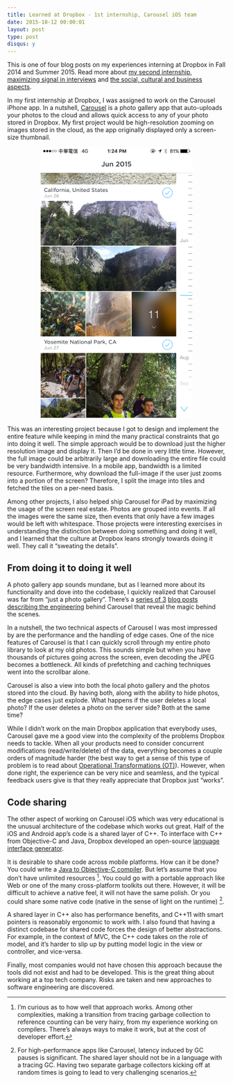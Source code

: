 ```yaml
---
title: Learned at Dropbox - 1st internship, Carousel iOS team
date: 2015-10-12 00:00:01
layout: post
type: post
disqus: y
---
```


This is one of four blog posts on my experiences interning at Dropbox in Fall 2014 and Summer 2015. Read more about [my second internship](/2015/10/12/dropbox-second-internship.html), [maximizing signal in interviews](/2015/10/12/dropbox-interviews.html) and [the social, cultural and business aspects](/2015/10/12/dropbox-misc.html).

In my first internship at Dropbox, I was assigned to work on the Carousel iPhone app. In a nutshell, [Carousel](https://carousel.dropbox.com/) is a photo gallery app that auto-uploads your photos to the cloud and allows quick access to any of your photo stored in Dropbox. My first project would be high-resolution zooming on images stored in the cloud, as the app originally displayed only a screen-size thumbnail.

<center><img src="/images/2015/10/carousel_ios.png" width="350"/></center>

This was an interesting project because I got to design and implement the entire feature while keeping in mind the many practical constraints that go into doing it well. The simple approach would be to download just the higher resolution image and display it. Then I’d be done in very little time. However, the full image could be arbitrarily large and downloading the entire file could be very bandwidth intensive. In a mobile app, bandwidth is a limited resource. Furthermore, why download the full-image if the user just zooms into a portion of the screen? Therefore, I split the image into tiles and fetched the tiles on a per-need basis.

Among other projects, I also helped ship Carousel for iPad by maximizing the usage of the screen real estate. Photos are grouped into events. If all the images were the same size, then events that only have a few images would be left with whitespace. Those projects were interesting exercises in understanding the distinction between doing something and doing it well, and I learned that the culture at Dropbox leans strongly towards doing it well. They call it “sweating the details”.

From doing it to doing it well
------------------------------

A photo gallery app sounds mundane, but as I learned more about its functionality and dove into the codebase, I quickly realized that Carousel was far from “just a photo gallery”. There’s a [series of 3](https://blogs.dropbox.com/tech/2014/04/building-carousel-part-i-how-we-made-our-networked-mobile-app-feel-fast-and-local/) [blog posts](https://blogs.dropbox.com/tech/2014/08/building-carousel-part-ii-speeding-up-the-data-model/) [describing the engineering](https://blogs.dropbox.com/tech/2014/10/building-carousel-part-iii-drawing-images-on-screen/) behind Carousel that reveal the magic behind the scenes.

In a nutshell, the two technical aspects of Carousel I was most impressed by are the performance and the handling of edge cases. One of the nice features of Carousel is that I can quickly scroll through my entire photo library to look at my old photos. This sounds simple but when you have thousands of pictures going across the screen, even decoding the JPEG becomes a bottleneck. All kinds of prefetching and caching techniques went into the scrollbar alone.

Carousel is also a view into both the local photo gallery and the photos stored into the cloud. By having both, along with the ability to hide photos, the edge cases just explode. What happens if the user deletes a local photo? If the user deletes a photo on the server side? Both at the same time?

While I didn’t work on the main Dropbox application that everybody uses, Carousel gave me a good view into the complexity of the problems Dropbox needs to tackle. When all your products need to consider concurrent modifications (read/write/delete) of the data, everything becomes a couple orders of magnitude harder (the best way to get a sense of this type of problem is to read about [Operational Transformations (OT)](https://en.wikipedia.org/wiki/Operational_transformation)). However, when done right, the experience can be very nice and seamless, and the typical feedback users give is that they really appreciate that Dropbox just “works”.

Code sharing
------------

The other aspect of working on Carousel iOS which was very educational is the unusual architecture of the codebase which works out great. Half of the iOS and Android app’s code is a shared layer of C++. To interface with C++ from Objective-C and Java, Dropbox developed an open-source [language interface generator](https://github.com/dropbox/djinni).

It is desirable to share code across mobile platforms. How can it be done? You could write a [Java to Objective-C compiler](https://github.com/google/j2objc). But let’s assume that you don’t have unlimited resources [^0]. You could go with a portable approach like Web or one of the many cross-platform toolkits out there. However, it will be difficult to achieve a native feel, it will not have the same polish. Or you could share some native code (native in the sense of light on the runtime) [^1].

A shared layer in C++ also has performance benefits, and C++11 with smart pointers is reasonably ergonomic to work with. I also found that having a distinct codebase for shared code forces the design of better abstractions. For example, in the context of MVC, the C++ code takes on the role of model, and it’s harder to slip up by putting model logic in the view or controller, and vice-versa.

Finally, most companies would not have chosen this approach because the tools did not exist and had to be developed. This is the great thing about working at a top tech company. Risks are taken and new approaches to software engineering are discovered.

[^0]: I’m curious as to how well that approach works. Among other complexities, making a transition from tracing garbage collection to reference counting can be very hairy, from my experience working on compilers. There’s always ways to make it work, but at the cost of developer effort.

[^1]: For high-performance apps like Carousel, latency induced by GC pauses is significant. The shared layer should not be in a language with a tracing GC. Having two separate garbage collectors kicking off at random times is going to lead to very challenging scenarios.
